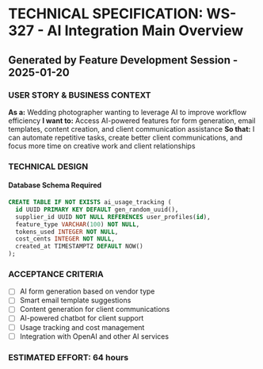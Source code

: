 # TECHNICAL SPECIFICATION: WS-327 - AI Integration Main Overview
## Generated by Feature Development Session - 2025-01-20

### USER STORY & BUSINESS CONTEXT
**As a:** Wedding photographer wanting to leverage AI to improve workflow efficiency
**I want to:** Access AI-powered features for form generation, email templates, content creation, and client communication assistance
**So that:** I can automate repetitive tasks, create better client communications, and focus more time on creative work and client relationships

### TECHNICAL DESIGN
#### Database Schema Required
```sql
CREATE TABLE IF NOT EXISTS ai_usage_tracking (
  id UUID PRIMARY KEY DEFAULT gen_random_uuid(),
  supplier_id UUID NOT NULL REFERENCES user_profiles(id),
  feature_type VARCHAR(100) NOT NULL,
  tokens_used INTEGER NOT NULL,
  cost_cents INTEGER NOT NULL,
  created_at TIMESTAMPTZ DEFAULT NOW()
);
```

### ACCEPTANCE CRITERIA
- [ ] AI form generation based on vendor type
- [ ] Smart email template suggestions
- [ ] Content generation for client communications
- [ ] AI-powered chatbot for client support
- [ ] Usage tracking and cost management
- [ ] Integration with OpenAI and other AI services

### ESTIMATED EFFORT: 64 hours